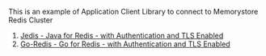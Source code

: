 This is an example of Application Client Library to connect to Memorystore Redis Cluster

1. [Jedis - Java for Redis - with Authentication and TLS Enabled](https://github.com/indragmx/MRC-ClientLib/blob/main/mrc-jedis.java)
2. [Go-Redis - Go for Redis - with Authentication and TLS Enabled](https://github.com/indragmx/MRC-ClientLib/blob/main/mrc-goredis.go)
